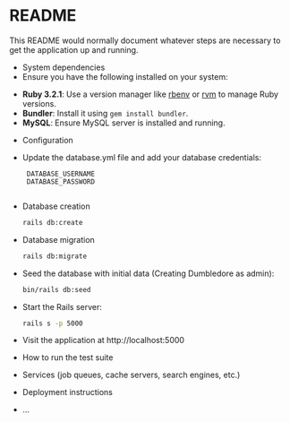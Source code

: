 # README

This README would normally document whatever steps are necessary to get the
application up and running.

* System dependencies
* Ensure you have the following installed on your system:
- **Ruby 3.2.1**: Use a version manager like [rbenv](https://github.com/rbenv/rbenv) or [rvm](https://rvm.io) to manage Ruby versions.
- **Bundler**: Install it using `gem install bundler`.
- **MySQL**: Ensure MySQL server is installed and running.

* Configuration
* Update the database.yml file and add your database credentials:
  ```dotenv
   DATABASE_USERNAME
   DATABASE_PASSWORD


* Database creation
  ```bash
  rails db:create


* Database migration
  ```bash
  rails db:migrate

* Seed the database with initial data (Creating Dumbledore as admin):
  ```bash
  bin/rails db:seed


 * Start the Rails server:
   ```bash
   rails s -p 5000
  * Visit the application at http://localhost:5000

* How to run the test suite

* Services (job queues, cache servers, search engines, etc.)

* Deployment instructions

* ...
